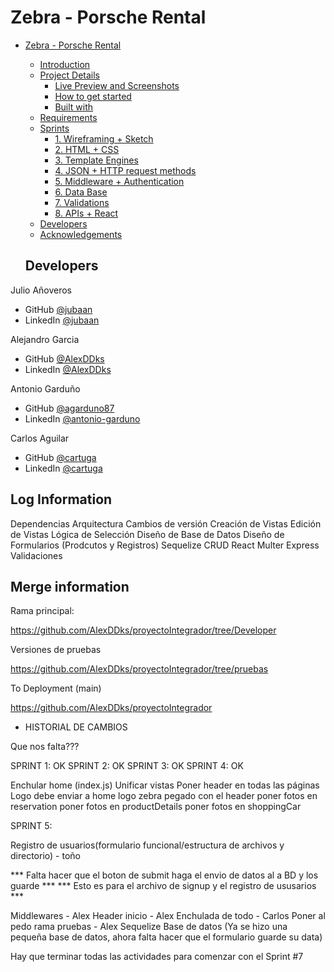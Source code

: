 # Zebra - Porsche Rental

- [Zebra - Porsche Rental](#zebra---porsche-rental)
	- [Introduction](#introduction)
	- [Project Details](#project-details)
		- [Live Preview and Screenshots](#live-preview-and-screenshots)
		- [How to get started](#how-to-get-started)
		- [Built with](#built-with)
	- [Requirements](#requirements)
	- [Sprints](#sprints)
		- [1. Wireframing + Sketch](#1-wireframing--sketch)
		- [2. HTML + CSS](#2-html--css)
		- [3. Template Engines](#3-template-engines)
		- [4. JSON + HTTP request methods](#4-json--http-request-methods)
		- [5. Middleware + Authentication](#5-middleware--authentication)
		- [6. Data Base](#6-data-base)
		- [7. Validations](#7-validations)
		- [8. APIs + React](#8-apis--react)
	- [Developers](#developers)
	- [Acknowledgements](#acknowledgements)

   ## Developers

Julio Añoveros

- GitHub [@jubaan](https://github.com/jubaan)
- LinkedIn [@jubaan](https://www.linkedin.com/in/jubaan)

Alejandro Garcia

- GitHub [@AlexDDks](https://github.com/AlexDDks)
- LinkedIn [@AlexDDks](https://www.linkedin.com/mwlite/in/magarciaa92)

Antonio Garduño

- GitHub [@agarduno87](https://github.com/agarduno87)
- LinkedIn [@antonio-garduno](https://www.linkedin.com/in/antonio-garduno)

Carlos Aguilar

- GitHub [@cartuga](https://github.com/cartuga )
- LinkedIn [@cartuga](https://www.linkedin.com/in/cartuga/)

## Log Information

Dependencias
Arquitectura
Cambios de versión
Creación de Vistas
Edición de Vistas
Lógica de Selección
Diseño de Base de Datos
Diseño de Formularios (Prodcutos y Registros)
Sequelize
CRUD
React
Multer
Express
Validaciones



## Merge information

Rama principal:

https://github.com/AlexDDks/proyectoIntegrador/tree/Developer

Versiones de pruebas

https://github.com/AlexDDks/proyectoIntegrador/tree/pruebas

To Deployment (main)

https://github.com/AlexDDks/proyectoIntegrador


- HISTORIAL DE CAMBIOS

Que nos falta???

SPRINT 1: OK
SPRINT 2: OK
SPRINT 3: OK
SPRINT 4: OK

Enchular home (index.js)
Unificar vistas
Poner header en todas las páginas
Logo debe enviar a home
logo zebra pegado con el header
poner fotos en reservation
poner fotos en productDetails
poner fotos en shoppingCar


SPRINT 5:

Registro de usuarios(formulario funcional/estructura de archivos y directorio) - toño

*** Falta hacer que el boton de submit haga el envio de datos al a BD y los guarde ***
*** Esto es para el archivo de signup y el registro de ususarios ***

Middlewares - Alex
Header inicio - Alex
Enchulada de todo - Carlos
Poner al pedo rama pruebas - Alex
Sequelize 
Base de datos (Ya se hizo una pequeña base de datos, ahora falta hacer que el formulario guarde su data)


Hay que terminar todas las actividades para comenzar con el Sprint #7


